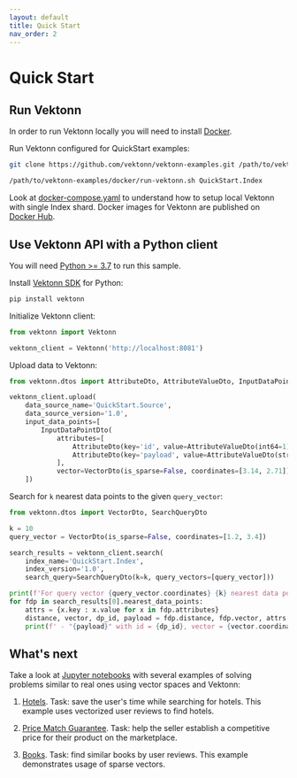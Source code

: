 ```yaml
---
layout: default
title: Quick Start
nav_order: 2
---
```


# Quick Start

## Run Vektonn

In order to run Vektonn locally you will need to install [Docker](https://docs.docker.com/get-docker/).

Run Vektonn configured for QuickStart examples:

```bash
git clone https://github.com/vektonn/vektonn-examples.git /path/to/vektonn-examples

/path/to/vektonn-examples/docker/run-vektonn.sh QuickStart.Index
```

Look at [docker-compose.yaml](https://github.com/vektonn/vektonn-examples/blob/master/docker/docker-compose.yaml) to understand how to setup local Vektonn with single Index shard.
Docker images for Vektonn are published on [Docker Hub](https://hub.docker.com/u/vektonn).


## Use Vektonn API with a Python client

You will need [Python >= 3.7](https://www.python.org/downloads/) to run this sample.

Install [Vektonn SDK](https://pypi.org/project/vektonn/) for Python:

```bash
pip install vektonn
```

Initialize Vektonn client:

```python
from vektonn import Vektonn

vektonn_client = Vektonn('http://localhost:8081')
```

Upload data to Vektonn:

```python
from vektonn.dtos import AttributeDto, AttributeValueDto, InputDataPointDto, VectorDto

vektonn_client.upload(
    data_source_name='QuickStart.Source',
    data_source_version='1.0',
    input_data_points=[
        InputDataPointDto(
            attributes=[
                AttributeDto(key='id', value=AttributeValueDto(int64=1)),
                AttributeDto(key='payload', value=AttributeValueDto(string='sample data point')),
            ],
            vector=VectorDto(is_sparse=False, coordinates=[3.14, 2.71]))
    ])
```

Search for `k` nearest data points to the given `query_vector`:

```python
from vektonn.dtos import VectorDto, SearchQueryDto

k = 10
query_vector = VectorDto(is_sparse=False, coordinates=[1.2, 3.4])

search_results = vektonn_client.search(
    index_name='QuickStart.Index',
    index_version='1.0',
    search_query=SearchQueryDto(k=k, query_vectors=[query_vector]))

print(f'For query vector {query_vector.coordinates} {k} nearest data points are:')
for fdp in search_results[0].nearest_data_points:
    attrs = {x.key : x.value for x in fdp.attributes}
    distance, vector, dp_id, payload = fdp.distance, fdp.vector, attrs['id'].int64, attrs['payload'].string
    print(f' - "{payload}" with id = {dp_id}, vector = {vector.coordinates}, distance = {distance}')
```


## What's next

Take a look at [Jupyter notebooks](https://github.com/vektonn/vektonn-examples/tree/master/jupyter-notebooks) with several examples of solving problems similar to real ones using vector spaces and Vektonn:

1. [Hotels](https://github.com/vektonn/vektonn-examples/blob/master/jupyter-notebooks/hotels/hotels.ipynb).
Task: save the user's time while searching for hotels.
This example uses vectorized user reviews to find hotels.

2. [Price Match Guarantee](https://github.com/vektonn/vektonn-examples/blob/master/jupyter-notebooks/cv/cv.ipynb).
Task: help the seller establish a competitive price for their product on the marketplace.

3. [Books](https://github.com/vektonn/vektonn-examples/blob/master/jupyter-notebooks/sparse-vectors/sparse-vectors.ipynb).
Task: find similar books by user reviews. This example demonstrates usage of sparse vectors.
